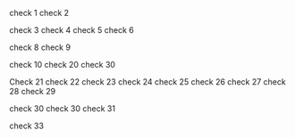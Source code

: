 check 1
check 2


check 3
check 4
check 5
check 6

check 8
check 9

check 10
check 20
check 30

Check 21
check 22
check 23
check 24
check 25
check 26
check 27
check 28
check 29

check 30
check 30
check 31

check 33
